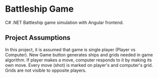 # Battleship Game
C# .NET Battleship game simulation with Angular frontend.
## Project Assumptions
In this project, it is assumed that game is single player (Player vs Computer). New Game button generates ships and grids needed in game algorithm. If player makes a move, computer responds to it by making its own move.
Every move (shot) is marked on player's and computer's grid. Grids are not visible to opposite players.
